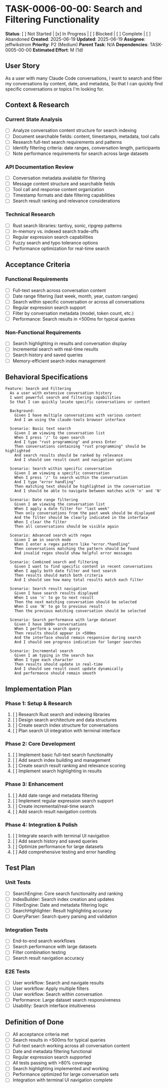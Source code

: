 # TASK-0006-00-00: Search and Filtering Functionality

**Status**: [ ] Not Started | [x] In Progress | [ ] Blocked | [ ] Complete | [ ] Abandoned
**Created**: 2025-06-19
**Updated**: 2025-06-19
**Assignee**: jeffwikstrom
**Priority**: P2 (Medium)
**Parent Task**: N/A
**Dependencies**: TASK-0005-00-00
**Estimated Effort**: M (1d)

## User Story
As a user with many Claude Code conversations,
I want to search and filter my conversations by content, date, and metadata,
So that I can quickly find specific conversations or topics I'm looking for.

## Context & Research

### Current State Analysis
- [ ] Analyze conversation content structure for search indexing
- [ ] Document searchable fields: content, timestamps, metadata, tool calls
- [ ] Research full-text search requirements and patterns
- [ ] Identify filtering criteria: date ranges, conversation length, participants
- [ ] Note performance requirements for search across large datasets

### API Documentation Review
- [ ] Conversation metadata available for filtering
- [ ] Message content structure and searchable fields
- [ ] Tool call and response content organization
- [ ] Timestamp formats and date filtering capabilities
- [ ] Search result ranking and relevance considerations

### Technical Research
- [ ] Rust search libraries: tantivy, sonic, ripgrep patterns
- [ ] In-memory vs. indexed search trade-offs
- [ ] Regular expression search capabilities
- [ ] Fuzzy search and typo tolerance options
- [ ] Performance optimization for real-time search

## Acceptance Criteria

### Functional Requirements
- [ ] Full-text search across conversation content
- [ ] Date range filtering (last week, month, year, custom ranges)
- [ ] Search within specific conversation or across all conversations
- [ ] Regular expression search support
- [ ] Filter by conversation metadata (model, token count, etc.)
- [ ] Performance: Search results in <500ms for typical queries

### Non-Functional Requirements
- [ ] Search highlighting in results and conversation display
- [ ] Incremental search with real-time results
- [ ] Search history and saved queries
- [ ] Memory-efficient search index management

## Behavioral Specifications

```gherkin
Feature: Search and Filtering
  As a user with extensive conversation history
  I want powerful search and filtering capabilities
  So that I can quickly locate specific conversations or content

  Background:
    Given I have multiple conversations with various content
    And I am using the claude-tools browser interface

  Scenario: Basic text search
    Given I am viewing the conversation list
    When I press '/' to open search
    And I type "rust programming" and press Enter
    Then conversations containing "rust programming" should be highlighted
    And search results should be ranked by relevance
    And I should see result count and navigation options

  Scenario: Search within specific conversation
    Given I am viewing a specific conversation
    When I press '/' to search within the conversation
    And I type "error handling"
    Then matching text should be highlighted in the conversation
    And I should be able to navigate between matches with 'n' and 'N'

  Scenario: Date range filtering
    Given I am viewing the conversation list
    When I apply a date filter for "last week"
    Then only conversations from the past week should be displayed
    And the filter should be clearly indicated in the interface
    When I clear the filter
    Then all conversations should be visible again

  Scenario: Advanced search with regex
    Given I am in search mode
    When I enter a regex pattern like "error.*handling"
    Then conversations matching the pattern should be found
    And invalid regex should show helpful error messages

  Scenario: Combined search and filtering
    Given I want to find specific content in recent conversations
    When I apply both date filter and text search
    Then results should match both criteria
    And I should see how many total results match each filter

  Scenario: Search result navigation
    Given I have search results displayed
    When I use 'n' to go to next result
    Then the next matching conversation should be selected
    When I use 'N' to go to previous result
    Then the previous matching conversation should be selected

  Scenario: Search performance with large dataset
    Given I have 1000+ conversations
    When I perform a search query
    Then results should appear in <500ms
    And the interface should remain responsive during search
    And I should see progress indication for longer searches

  Scenario: Incremental search
    Given I am typing in the search box
    When I type each character
    Then results should update in real-time
    And I should see result count update dynamically
    And performance should remain smooth
```

## Implementation Plan

### Phase 1: Setup & Research
1. [ ] Research Rust search and indexing libraries
2. [ ] Design search architecture and data structures
3. [ ] Create search index structure for conversations
4. [ ] Plan search UI integration with terminal interface

### Phase 2: Core Development
1. [ ] Implement basic full-text search functionality
2. [ ] Add search index building and management
3. [ ] Create search result ranking and relevance scoring
4. [ ] Implement search highlighting in results

### Phase 3: Enhancement
1. [ ] Add date range and metadata filtering
2. [ ] Implement regular expression search support
3. [ ] Create incremental/real-time search
4. [ ] Add search result navigation controls

### Phase 4: Integration & Polish
1. [ ] Integrate search with terminal UI navigation
2. [ ] Add search history and saved queries
3. [ ] Optimize performance for large datasets
4. [ ] Add comprehensive testing and error handling

## Test Plan

### Unit Tests
- [ ] SearchEngine: Core search functionality and ranking
- [ ] IndexBuilder: Search index creation and updates
- [ ] FilterEngine: Date and metadata filtering logic
- [ ] SearchHighlighter: Result highlighting accuracy
- [ ] QueryParser: Search query parsing and validation

### Integration Tests
- [ ] End-to-end search workflows
- [ ] Search performance with large datasets
- [ ] Filter combination testing
- [ ] Search result navigation accuracy

### E2E Tests
- [ ] User workflow: Search and navigate results
- [ ] User workflow: Apply multiple filters
- [ ] User workflow: Search within conversation
- [ ] Performance: Large dataset search responsiveness
- [ ] Usability: Search interface intuitiveness

## Definition of Done
- [ ] All acceptance criteria met
- [ ] Search results in <500ms for typical queries
- [ ] Full-text search working across all conversation content
- [ ] Date and metadata filtering functional
- [ ] Regular expression search supported
- [ ] All tests passing with >80% coverage
- [ ] Search highlighting implemented and working
- [ ] Performance optimized for large conversation sets
- [ ] Integration with terminal UI navigation complete